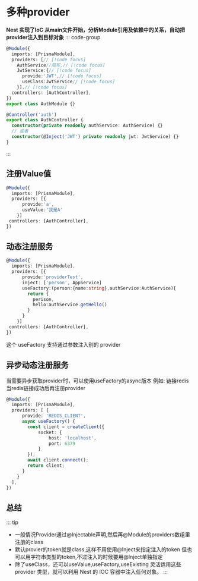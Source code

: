 # 多种provider

**Nest 实现了IoC 从main文件开始，分析Module引用及依赖中的关系，自动把provider注入到目标对象**
::: code-group

``` ts [AuthModule]
@Module({
  imports: [PrismaModule],
  providers: [// [!code focus]
    AuthService//简写,// [!code focus]
    JwtService:{// [!code focus]
      provide:'JWT',// [!code focus]
      useClass:JwtService// [!code focus]
    }],// [!code focus]
  controllers: [AuthController],
})
export class AuthModule {}
```

```ts [AuthController]
@Controller('auth')
export class AuthController {
  constructor(private readonly authService: AuthService) {}
  // 或者
  constructor(@Inject('JWT') private readonly jwt: JwtService) {}
}
```

:::

## 注册Value值

```ts
@Module({
  imports: [PrismaModule],
  providers: [{
      provide:'a',
      useValue:'我是A'
    }]
 controllers: [AuthController],
})
```

## 动态注册服务

```ts
@Module({
  imports: [PrismaModule],
  providers: [{
      provide:'providerTest',
      inject: ['person', AppService]
      useFactory:(person:{name:string},authService:AuthService){
        return {
          perison,
          hello:authService.getHello()
        }
      }
    }]
 controllers: [AuthController],
})
```

这个 useFactory 支持通过参数注入别的 provider

## 异步动态注册服务

当需要异步获取provider时，可以使用useFactory的async版本
例如: 链接redis当redis链接成功后再注册provider

```ts
@Module({
  imports: [PrismaModule],
  providers: [ {
      provide: 'REDIS_CLIENT',
      async useFactory() {
        const client = createClient({
            socket: {
                host: 'localhost',
                port: 6379
            }
        });
        await client.connect();
        return client;
      }
    }
  ],
})
```

## 总结

::: tip

- 一般情况Provider通过@Injectable声明,然后再@Module的providers数组里注册的class
- 默认provier的token就是class,这样不用使用@Inject来指定注入的token 但也可以用字符串类型的token,不过注入的时候要用@Inject单独指定
- 除了useClass，还可以useValue,useFactory,useExisting
灵活运用这些 provider 类型，就可以利用 Nest 的 IOC 容器中注入任何对象。
:::
